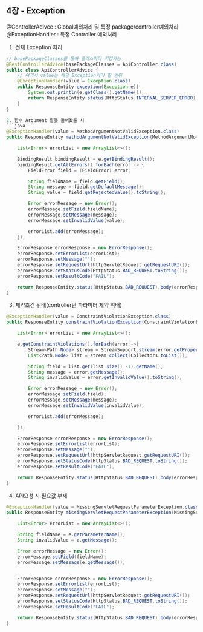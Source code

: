 ## 4장 - Exception

@ControllerAdivce : Global예외처리 및 특정 package/controller예외처리
@ExceptionHandler : 특정 Controller 예외처리

1. 전체 Exception 처리
```java
// basePackageClasses를 통해 클래스마다 지정가능
@RestControllerAdvice(basePackageClasses = ApiController.class)
public class ApiControllerAdvice {
    // 여기서 value는 해당 Exception처리 할 범위
    @ExceptionHandler(value = Exception.class)
    public ResponseEntity exception(Exception e){
        System.out.println(e.getClass().getName());
        return ResponseEntity.status(HttpStatus.INTERNAL_SERVER_ERROR).body("");
    }
}

2. 함수 Argument 잘못 들어왔을 시
```java
@ExceptionHandler(value = MethodArgumentNotValidException.class)
public ResponseEntity methodArgumentNotValidException(MethodArgumentNotValidException e, HttpServletRequest httpServletRequest){

    List<Error> errorList = new ArrayList<>();

    BindingResult bindingResult = e.getBindingResult();
    bindingResult.getAllErrors().forEach(error -> {
        FieldError field = (FieldError) error;

        String fieldName = field.getField();
        String message = field.getDefaultMessage();
        String value = field.getRejectedValue().toString();

        Error errorMessage = new Error();
        errorMessage.setField(fieldName);
        errorMessage.setMessage(message);
        errorMessage.setInvalidValue(value);

        errorList.add(errorMessage);
    });

    ErrorResponse errorResponse = new ErrorResponse();
    errorResponse.setErrorList(errorList);
    errorResponse.setMessage("");
    errorResponse.setRequestUrl(httpServletRequest.getRequestURI());
    errorResponse.setStatusCode(HttpStatus.BAD_REQUEST.toString());
    errorResponse.setResultCode("FAIL");

    return ResponseEntity.status(HttpStatus.BAD_REQUEST).body(errorResponse);
}
```

3. 제약조건 위배(controller단 파라미터 제약 위배)
```java
@ExceptionHandler(value = ConstraintViolationException.class)
public ResponseEntity constraintViolationException(ConstraintViolationException e, HttpServletRequest httpServletRequest){

    List<Error> errorList = new ArrayList<>();

    e.getConstraintViolations().forEach(error ->{
        Stream<Path.Node> stream = StreamSupport.stream(error.getPropertyPath().spliterator(), false);
        List<Path.Node> list = stream.collect(Collectors.toList());

        String field = list.get(list.size() -1).getName();
        String message = error.getMessage();
        String invalidValue = error.getInvalidValue().toString();

        Error errorMessage = new Error();
        errorMessage.setField(field);
        errorMessage.setMessage(message);
        errorMessage.setInvalidValue(invalidValue);

        errorList.add(errorMessage);

    });

    ErrorResponse errorResponse = new ErrorResponse();
    errorResponse.setErrorList(errorList);
    errorResponse.setMessage("");
    errorResponse.setRequestUrl(httpServletRequest.getRequestURI());
    errorResponse.setStatusCode(HttpStatus.BAD_REQUEST.toString());
    errorResponse.setResultCode("FAIL");

    return ResponseEntity.status(HttpStatus.BAD_REQUEST).body(errorResponse);
}
```

4. API요청 시 필요값 부재
```java
@ExceptionHandler(value = MissingServletRequestParameterException.class)
public ResponseEntity missingServletRequestParameterException(MissingServletRequestParameterException e, HttpServletRequest httpServletRequest){

    List<Error> errorList = new ArrayList<>();

    String fieldName = e.getParameterName();
    String invalidValue = e.getMessage();

    Error errorMessage = new Error();
    errorMessage.setField(fieldName);
    errorMessage.setMessage(e.getMessage());


    ErrorResponse errorResponse = new ErrorResponse();
    errorResponse.setErrorList(errorList);
    errorResponse.setMessage("");
    errorResponse.setRequestUrl(httpServletRequest.getRequestURI());
    errorResponse.setStatusCode(HttpStatus.BAD_REQUEST.toString());
    errorResponse.setResultCode("FAIL");

    return ResponseEntity.status(HttpStatus.BAD_REQUEST).body(errorResponse);
}
```